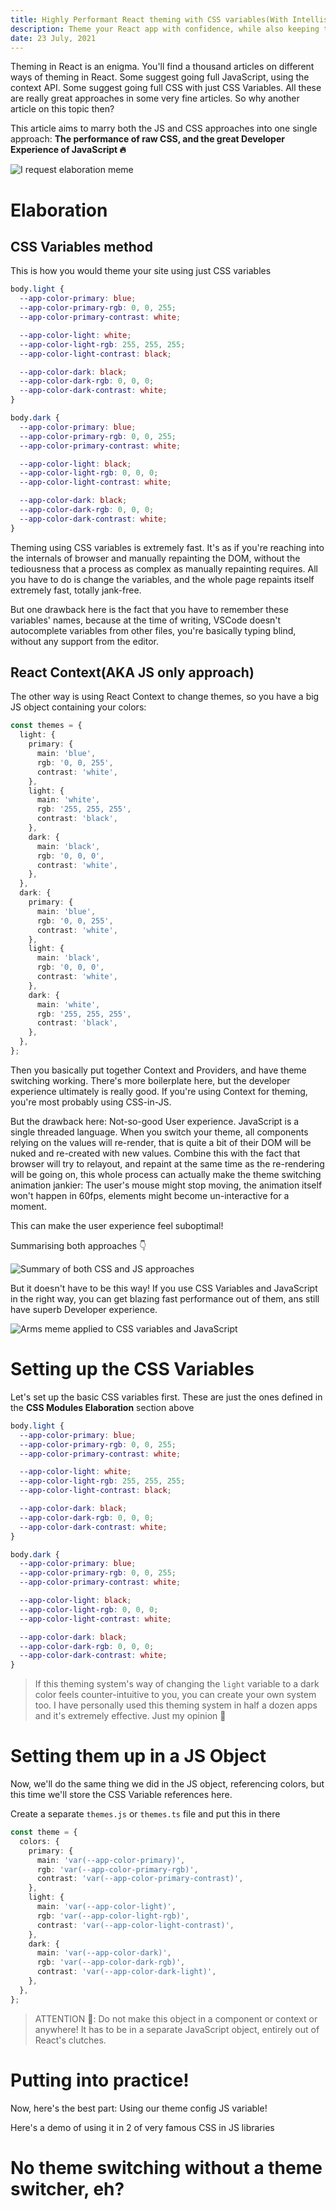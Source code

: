 ```yaml
---
title: Highly Performant React theming with CSS variables(With Intellisense 😉)
description: Theme your React app with confidence, while also keeping the performance high
date: 23 July, 2021
---
```


Theming in React is an enigma. You'll find a thousand articles on different ways of theming in React. Some suggest going full JavaScript, using the context API. Some suggest going full CSS with just CSS Variables. All these are really great approaches in some very fine articles. So why another article on this topic then?

This article aims to marry both the JS and CSS approaches into one single approach: **The performance of raw CSS, and the great Developer Experience of JavaScript 🔥**

![I request elaboration meme](../../static/media/react-theming-css-vars--i-request-elaboration-vision.gif)

# Elaboration

## CSS Variables method

This is how you would theme your site using just CSS variables

```css
body.light {
  --app-color-primary: blue;
  --app-color-primary-rgb: 0, 0, 255;
  --app-color-primary-contrast: white;

  --app-color-light: white;
  --app-color-light-rgb: 255, 255, 255;
  --app-color-light-contrast: black;

  --app-color-dark: black;
  --app-color-dark-rgb: 0, 0, 0;
  --app-color-dark-contrast: white;
}

body.dark {
  --app-color-primary: blue;
  --app-color-primary-rgb: 0, 0, 255;
  --app-color-primary-contrast: white;

  --app-color-light: black;
  --app-color-light-rgb: 0, 0, 0;
  --app-color-light-contrast: white;

  --app-color-dark: black;
  --app-color-dark-rgb: 0, 0, 0;
  --app-color-dark-contrast: white;
}
```

Theming using CSS variables is extremely fast. It's as if you're reaching into the internals of browser and manually repainting the DOM, without the tediousness that a process as complex as manually repainting requires. All you have to do is change the variables, and the whole page repaints itself extremely fast, totally jank-free.

But one drawback here is the fact that you have to remember these variables' names, because at the time of writing, VSCode doesn't autocomplete variables from other files, you're basically typing blind, without any support from the editor.

## React Context(AKA JS only approach)

The other way is using React Context to change themes, so you have a big JS object containing your colors:

```ts
const themes = {
  light: {
    primary: {
      main: 'blue',
      rgb: '0, 0, 255',
      contrast: 'white',
    },
    light: {
      main: 'white',
      rgb: '255, 255, 255',
      contrast: 'black',
    },
    dark: {
      main: 'black',
      rgb: '0, 0, 0',
      contrast: 'white',
    },
  },
  dark: {
    primary: {
      main: 'blue',
      rgb: '0, 0, 255',
      contrast: 'white',
    },
    light: {
      main: 'black',
      rgb: '0, 0, 0',
      contrast: 'white',
    },
    dark: {
      main: 'white',
      rgb: '255, 255, 255',
      contrast: 'black',
    },
  },
};
```

Then you basically put together Context and Providers, and have theme switching working. There's more boilerplate here, but the developer experience ultimately is really good. If you're using Context for theming, you're most probably using CSS-in-JS.

But the drawback here: Not-so-good User experience. JavaScript is a single threaded language. When you switch your theme, all components relying on the values will re-render, that is quite a bit of their DOM will be nuked and re-created with new values. Combine this with the fact that browser will try to relayout, and repaint at the same time as the re-rendering will be going on, this whole process can actually make the theme switching animation jankier: The user's mouse might stop moving, the animation itself won't happen in 60fps, elements might become un-interactive for a moment.

This can make the user experience feel suboptimal!

Summarising both approaches 👇

![Summary of both CSS and JS approaches](../../static/media/react-theming-css-vars--css-way-vs-js-way.png)

But it doesn't have to be this way! If you use CSS Variables and JavaScript in the right way, you can get blazing fast performance out of them, ans still have superb Developer experience.

![Arms meme applied to CSS variables and JavaScript](../../static/media/react-theming-css-vars--arms-meme.png)

# Setting up the CSS Variables

Let's set up the basic CSS variables first. These are just the ones defined in the **CSS Modules Elaboration** section above

```css
body.light {
  --app-color-primary: blue;
  --app-color-primary-rgb: 0, 0, 255;
  --app-color-primary-contrast: white;

  --app-color-light: white;
  --app-color-light-rgb: 255, 255, 255;
  --app-color-light-contrast: black;

  --app-color-dark: black;
  --app-color-dark-rgb: 0, 0, 0;
  --app-color-dark-contrast: white;
}

body.dark {
  --app-color-primary: blue;
  --app-color-primary-rgb: 0, 0, 255;
  --app-color-primary-contrast: white;

  --app-color-light: black;
  --app-color-light-rgb: 0, 0, 0;
  --app-color-light-contrast: white;

  --app-color-dark: black;
  --app-color-dark-rgb: 0, 0, 0;
  --app-color-dark-contrast: white;
}
```

> If this theming system's way of changing the `light` variable to a dark color feels counter-intuitive to you, you can create your own system too. I have personally used this theming system in half a dozen apps and it's extremely effective. Just my opinion 🙂

# Setting them up in a JS Object

Now, we'll do the same thing we did in the JS object, referencing colors, but this time we'll store the CSS Variable references here.

Create a separate `themes.js` or `themes.ts` file and put this in there

```ts
const theme = {
  colors: {
    primary: {
      main: 'var(--app-color-primary)',
      rgb: 'var(--app-color-primary-rgb)',
      contrast: 'var(--app-color-primary-contrast)',
    },
    light: {
      main: 'var(--app-color-light)',
      rgb: 'var(--app-color-light-rgb)',
      contrast: 'var(--app-color-light-contrast)',
    },
    dark: {
      main: 'var(--app-color-dark)',
      rgb: 'var(--app-color-dark-rgb)',
      contrast: 'var(--app-color-dark-light)',
    },
  },
};
```

> ATTENTION 🛑: Do not make this object in a component or context or anywhere! It has to be in a separate JavaScript object, entirely out of React's clutches.

# Putting into practice!

Now, here's the best part: Using our theme config JS variable!

Here's a demo of using it in 2 of very famous CSS in JS libraries

# No theme switching without a theme switcher, eh?
